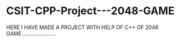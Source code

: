 # CSIT-CPP-Project---2048-GAME
HERE I HAVE MADE A PROJECT WITH HELP OF C++ OF 2048 GAME.......................
